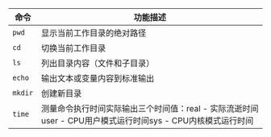 | 命令   | 功能描述                               |
|--------|----------------------------------------|
| `pwd`  | 显示当前工作目录的绝对路径             |
| `cd`   | 切换当前工作目录                       | 
| `ls`   | 列出目录内容（文件和子目录）           | 
| `echo` | 输出文本或变量内容到标准输出           | 
| `mkdir`| 创建新目录                             | 
| `time` | 测量命令执行时间实际输出三个时间值：real - 实际流逝时间user - CPU用户模式运行时间sys - CPU内核模式运行时间| 